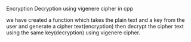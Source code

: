Encryption Decryption using vigenere cipher in cpp

we have created a function which takes the plain text and a key from the user and generate a cipher text(encryption) then decrypt the cipher text using the same key(decryption) using vigenere cipher.
